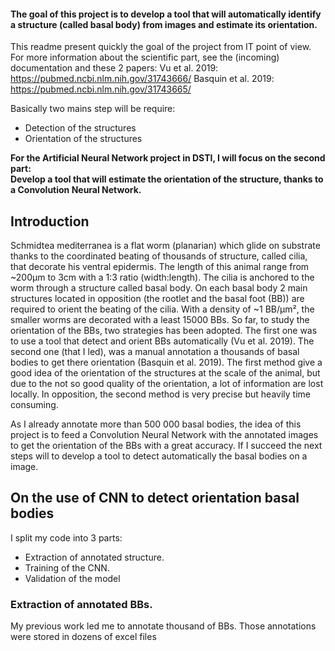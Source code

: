 #### The goal of this project is to develop a tool that will automatically identify a structure (called basal body) from images and estimate its orientation.

This readme present quickly the goal of the project from IT point of view. For more information about the scientific part, see the (incoming) documentation and these 2 papers:
Vu et al. 2019: https://pubmed.ncbi.nlm.nih.gov/31743666/
Basquin et al. 2019: https://pubmed.ncbi.nlm.nih.gov/31743665/

Basically two mains step will be require:  
- Detection of the structures
- Orientation of the structures

**For the Artificial Neural Network project in DSTI, I will focus on the second part:  
Develop a tool that will estimate the orientation of the structure, thanks to a Convolution Neural Network.**


## Introduction  
Schmidtea mediterranea is a flat worm (planarian) which glide on substrate thanks to the coordinated beating of thousands of structure, called cilia, that decorate his ventral epidermis. The length of this animal range from ~200µm to 3cm with a 1:3 ratio (width:length). The cilia is anchored to the worm through a structure called basal body. On each basal body 2 main structures located in opposition (the rootlet and the basal foot (BB)) are required to orient the beating of the cilia. With a density of ~1 BB/µm², the smaller worms are decorated with a least 15000  BBs. So far, to study the orientation of the BBs, two strategies has been adopted. The first one was to use a tool that detect and orient BBs automatically (Vu et al. 2019). The second one (that I led), was a manual annotation a thousands of basal bodies to get there orientation (Basquin et al. 2019). The first method give a good idea of the orientation of the structures at the scale of the animal, but due to the not so good quality of the orientation, a lot of information are lost locally. In opposition, the second method is very precise but heavily time consuming.

As I already annotate more than 500 000 basal bodies, the idea of this project is to feed a Convolution Neural Network with the annotated images to get the orientation of the BBs with a great accuracy. If I succeed the next steps will to develop a tool to detect automatically the basal bodies on a image.


## On the use of CNN to detect orientation basal bodies
I split my code into 3 parts:  
- Extraction of annotated structure.
- Training of the CNN.
- Validation of the model

### Extraction of annotated BBs.
My previous work led me to annotate thousand of BBs. Those annotations were stored in dozens of excel files 
